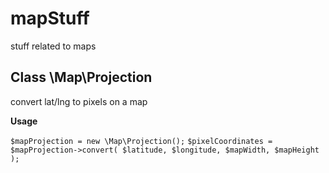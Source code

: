mapStuff
========

stuff related to maps

Class \Map\Projection
---------------------

convert lat/lng to pixels on a map

**Usage**


`$mapProjection = new \Map\Projection();`
`$pixelCoordinates = $mapProjection->convert( $latitude, $longitude, $mapWidth, $mapHeight );`


